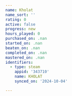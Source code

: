 ```yaml
---
name: Kholat
name_sort: ''
rating: 0
active: false
progress: new
hours_played: 0
purchased_on: .nan
started_on: .nan
beaten_on: .nan
completed_on: .nan
mastered_on: .nan
identifiers:
  - type: steam
    appid: '343710'
    name: KHOLAT
    synced_on: '2024-10-04'

---
```


